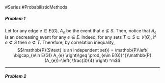#Series #ProbabilisticMethods 

##### Problem 1

Let for any edge $e\in E(G)$, $A_{e}$ be the event that $e\nsubseteq S$. Then, notice that $A_{e}$ is an decreasing event for any $e\in E$. Indeed, for any sets $T\subseteq S\subseteq V(G)$, if $e \nsubseteq S$ then $e \nsubseteq T$. Therefore, by correlation inequality, $$\mathbb{P}(S\text{ is an independent set}) = \mathbb{P}\left( \bigcap_{e\in E(G)} A_{e} \right)\geq \prod_{e\in E(G)}^{}\mathbb{P}(A_{e})=\left( \frac{3}{4} \right) ^m$$

---
##### Problem 2
